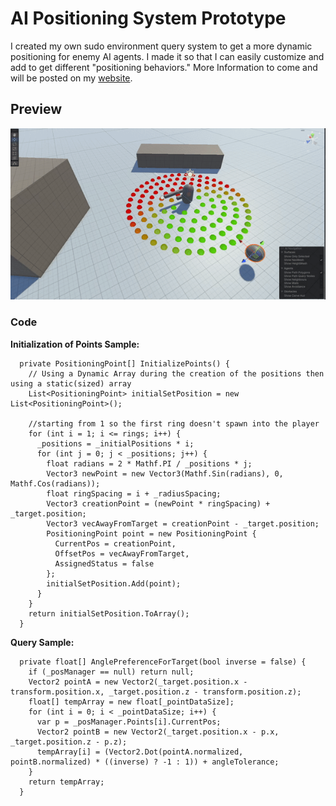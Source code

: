 # AI Positioning System Prototype
I created my own sudo environment query system to get a more dynamic positioning for enemy AI agents. I made it so that I can easily customize and add to get different "positioning behaviors." More Information to come and will be posted on my [website](https://laurencesadler.com/projects/positioning-system-prototype/).

## Preview
<p align="center">
  <img src="https://github.com/SirLorrence/ReadMeImages/blob/main/AI-PositionSystem-Prototype/All-together-gif.gif?raw=true">
</p>

### Code
**Initialization of Points Sample:**
```
  private PositioningPoint[] InitializePoints() {
    // Using a Dynamic Array during the creation of the positions then using a static(sized) array
    List<PositioningPoint> initialSetPosition = new List<PositioningPoint>();

    //starting from 1 so the first ring doesn't spawn into the player
    for (int i = 1; i <= rings; i++) {
      _positions = _initialPositions * i;
      for (int j = 0; j < _positions; j++) {
        float radians = 2 * Mathf.PI / _positions * j;
        Vector3 newPoint = new Vector3(Mathf.Sin(radians), 0, Mathf.Cos(radians));
        float ringSpacing = i + _radiusSpacing;
        Vector3 creationPoint = (newPoint * ringSpacing) + _target.position;
        Vector3 vecAwayFromTarget = creationPoint - _target.position;
        PositioningPoint point = new PositioningPoint {
          CurrentPos = creationPoint,
          OffsetPos = vecAwayFromTarget,
          AssignedStatus = false
        };
        initialSetPosition.Add(point);
      }
    }
    return initialSetPosition.ToArray();
  }
```



**Query Sample:**
```
  private float[] AnglePreferenceForTarget(bool inverse = false) {
    if (_posManager == null) return null;
    Vector2 pointA = new Vector2(_target.position.x - transform.position.x, _target.position.z - transform.position.z);
    float[] tempArray = new float[_pointDataSize];
    for (int i = 0; i < _pointDataSize; i++) {
      var p = _posManager.Points[i].CurrentPos;
      Vector2 pointB = new Vector2(_target.position.x - p.x, _target.position.z - p.z);
      tempArray[i] = (Vector2.Dot(pointA.normalized, pointB.normalized) * ((inverse) ? -1 : 1)) + angleTolerance;
    }
    return tempArray;
  }
```
